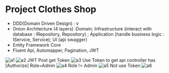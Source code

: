 # Project Clothes Shop
- DDD(Domain Driven Design) : v
- Onion Architecture (4 layers) :Domain; Infrastructure (interact with database : IRepository, Repository) ; Application (handle business logic : IService, Service); UI (api swagger)
- Entity Framework Core 
- Fluent Api, Automapper, Pagination, JWT

![a1](https://user-images.githubusercontent.com/81465934/223073996-837c6790-b6f9-472a-8f46-9fcc02a7a5d2.JPG)
![a2](https://user-images.githubusercontent.com/81465934/223074015-6180ae37-22ae-4325-b326-3fef1111bda2.JPG)
JWT Post get Token
![a3](https://user-images.githubusercontent.com/81465934/223074031-29022103-0c92-45ac-ad52-e76866319ca8.JPG)
Use Token to get api controller has [Authorize] Role=Admin
![a4](https://user-images.githubusercontent.com/81465934/223074046-a11126a7-a7f9-4f31-b551-65ba699f398f.JPG)
Role != Admin
![a5](https://user-images.githubusercontent.com/81465934/223308180-22b0475f-7f9f-4fa9-a839-05e3d0c47590.JPG)
Not use Token
![a6](https://user-images.githubusercontent.com/81465934/223308201-fb3f88d7-4477-4dc6-b1c3-8bc70c468cde.JPG)
